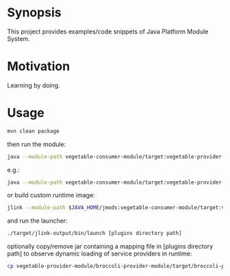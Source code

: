 # Synopsis

This project provides examples/code snippets of Java Platform Module System.

# Motivation

Learning by doing.

# Usage

```bash
mvn clean package
```

then run the module:

```bash
java --module-path vegetable-consumer-module/target:vegetable-provider-module/vegetable-provider-api-module/target[:provider implementations path]:vegetable-processor-module/target --module vegetable.consumer.module/pl.com.psl.java.module.consumer.VegetableConsumer
```

e.g.:

```bash
java --module-path vegetable-consumer-module/target:vegetable-provider-module/vegetable-provider-api-module/target:vegetable-provider-module/cucumber-provider-module/target:vegetable-provider-module/potato-provider-module/target:vegetable-processor-module/target --module vegetable.consumer.module/pl.com.psl.java.module.consumer.VegetableConsumer
```

or build custom runtime image:

```bash
jlink --module-path $JAVA_HOME/jmods:vegetable-consumer-module/target:vegetable-provider-module/vegetable-provider-api-module/target:vegetable-provider-module/cucumber-provider-module/target:vegetable-provider-module/potato-provider-module/target:vegetable-processor-module/target --add-modules vegetable.consumer.module,cucumber.provider.module,potato.provider.module --output target/jlink-output/ --launcher launch=vegetable.consumer.module/pl.com.psl.java.module.consumer.VegetableConsumer
```

and run the launcher:

```bash
./target/jlink-output/bin/launch [plugins directory path]
```

optionally copy/remove jar containing a mapping file in [plugins directory path] to observe dynamic loading of service providers in runtime:

```bash
cp vegetable-provider-module/broccoli-provider-module/target/broccoli-provider-module-1.0-SNAPSHOT.jar [plugins directory path]
```
